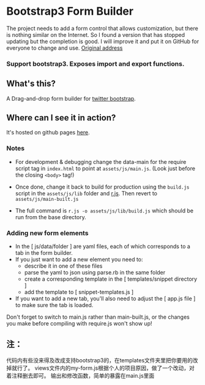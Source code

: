 # Bootstrap3 Form Builder

The project needs to add a form control that allows customization, but there is nothing similar on the Internet. So I found a version that has stopped updating but the completion is good. I will improve it and put it on GitHub for everyone to change and use. [Original address](https://github.com/minikomi/Bootstrap-Form-Builder)

### Support bootstrap3. Exposes import and export functions.

## What's this?

A Drag-and-drop form builder for [twitter bootstrap](http://twitter.github.com/bootstrap/). 

## Where can I see it in action?

It's hosted on github pages [here](https://github.com/liu-xiaoran/Bootstrap-Form-Builder).

### Notes

* For development & debugging change the data-main for the require script tag in `index.html` 
  to point at `assets/js/main.js`. (Look just before the closing `<body>` tag!)

* Once done, change it back to  build for production using the `build.js` script in the `assets/js/lib`
  folder and [r.js](https://github.com/jrburke/r.js/). Then revert to `assets/js/main-built.js`

* The full command is `r.js -o assets/js/lib/build.js` which should be run from the base directory.

### Adding new form elements

* In the [ js/data/folder ] are yaml files, each of which corresponds to a tab in the form builder.
* If you just want to add a new element you need to:
  - describe it in one of these files
  - parse the yaml to json using parse.rb in the same folder
  - create a corresponding template in the [ templates/snippet directory ]
  - add the template to [ snippet-templates.js ]
* If you want to add a new tab, you'll also need to adjust the [ app.js file ] to make sure the tab is loaded.

Don't forget to switch to main.js rather than main-built.js, or the changes you make before compiling with require.js won't show up!


## 注：
代码内有些没来得及改成支持bootstrap3的，在templates文件夹里把你要用的改掉就行了。
views文件内的my-form.js根据个人的项目原因，做了一个改动，对着注释删去即可。
输出和修改函数，简单的暴露在main.js里面